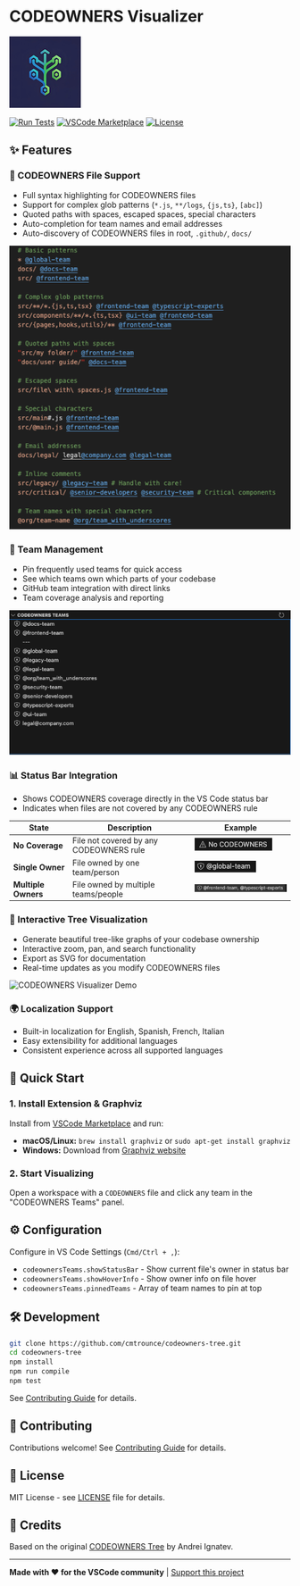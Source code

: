 # CODEOWNERS Visualizer

<p align="center">

![CODEOWNERS Visualizer Icon](resources/icon.png)

[![Run Tests](https://github.com/cmtrounce/codeowners-tree/actions/workflows/test.yml/badge.svg)](https://github.com/cmtrounce/codeowners-tree/actions/workflows/test.yml)
[![VSCode Marketplace](https://img.shields.io/badge/VS%20Code-Marketplace-blue?logo=visual-studio-code)](https://marketplace.visualstudio.com/items?itemName=cmtrounce.codeowners-visualizer)
[![License](https://img.shields.io/badge/License-MIT-green.svg)](LICENSE)

</p>

## ✨ Features

### 📝 CODEOWNERS File Support

- Full syntax highlighting for CODEOWNERS files
- Support for complex glob patterns (`*.js`, `**/logs`, `{js,ts}`, `[abc]`)
- Quoted paths with spaces, escaped spaces, special characters
- Auto-completion for team names and email addresses
- Auto-discovery of CODEOWNERS files in root, `.github/`, `docs/`

![Syntax Highlighting Example](resources/syntax-highlighting.png)

### 👥 Team Management

- Pin frequently used teams for quick access
- See which teams own which parts of your codebase
- GitHub team integration with direct links
- Team coverage analysis and reporting

![CODEOWNERS Teams Navigation](resources/codeowners-teams-nav.png)

### 📊 Status Bar Integration

- Shows CODEOWNERS coverage directly in the VS Code status bar
- Indicates when files are not covered by any CODEOWNERS rule

| State | Description | Example |
|-------|-------------|---------|
| **No Coverage** | File not covered by any CODEOWNERS rule | ![No Coverage](resources/status-bar/none.png) |
| **Single Owner** | File owned by one team/person | ![Single Owner](resources/status-bar/single.png) |
| **Multiple Owners** | File owned by multiple teams/people | ![Multiple Owners](resources/status-bar/multi.png) |

### 🌳 Interactive Tree Visualization

- Generate beautiful tree-like graphs of your codebase ownership
- Interactive zoom, pan, and search functionality
- Export as SVG for documentation
- Real-time updates as you modify CODEOWNERS files

![CODEOWNERS Visualizer Demo](resources/demo.gif)

### 🌍 Localization Support

- Built-in localization for English, Spanish, French, Italian
- Easy extensibility for additional languages
- Consistent experience across all supported languages

## 🚀 Quick Start

### 1. Install Extension & Graphviz

Install from [VSCode Marketplace](https://marketplace.visualstudio.com/items?itemName=cmtrounce.codeowners-visualizer) and run:
- **macOS/Linux:** `brew install graphviz` or `sudo apt-get install graphviz`
- **Windows:** Download from [Graphviz website](https://graphviz.gitlab.io/download/)

### 2. Start Visualizing

Open a workspace with a `CODEOWNERS` file and click any team in the "CODEOWNERS Teams" panel.

## ⚙️ Configuration

Configure in VS Code Settings (`Cmd/Ctrl + ,`):
- `codeownersTeams.showStatusBar` - Show current file's owner in status bar
- `codeownersTeams.showHoverInfo` - Show owner info on file hover  
- `codeownersTeams.pinnedTeams` - Array of team names to pin at top

## 🛠️ Development

```bash
git clone https://github.com/cmtrounce/codeowners-tree.git
cd codeowners-tree
npm install
npm run compile
npm test
```

See [Contributing Guide](CONTRIBUTING.md) for details.

## 🤝 Contributing

Contributions welcome! See [Contributing Guide](CONTRIBUTING.md) for details.

## 📄 License

MIT License - see [LICENSE](LICENSE) file for details.

## 🙏 Credits

Based on the original [CODEOWNERS Tree](https://github.com/a-ignatev/codeowners-tree) by Andrei Ignatev.

---

<p align="center">

**Made with ❤️ for the VSCode community** | [Support this project](https://buymeacoffee.com/cmtrounce)

</p>
